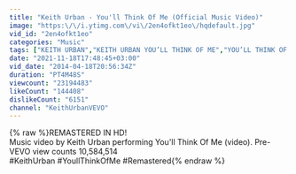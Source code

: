 ```yaml
---
title: "Keith Urban - You'll Think Of Me (Official Music Video)"
image: "https:\/\/i.ytimg.com\/vi\/2en4ofkt1eo\/hqdefault.jpg"
vid_id: "2en4ofkt1eo"
categories: "Music"
tags: ["KEITH URBAN","KEITH URBAN YOU’LL THINK OF ME","YOU’LL THINK OF ME"]
date: "2021-11-18T17:48:45+03:00"
vid_date: "2014-04-18T20:56:34Z"
duration: "PT4M48S"
viewcount: "23194483"
likeCount: "144408"
dislikeCount: "6151"
channel: "KeithUrbanVEVO"
---
```

{% raw %}REMASTERED IN HD!<br />Music video by Keith Urban performing You'll Think Of Me (video). Pre-VEVO view counts 10,584,514<br />#KeithUrban #YoullThinkOfMe #Remastered{% endraw %}

